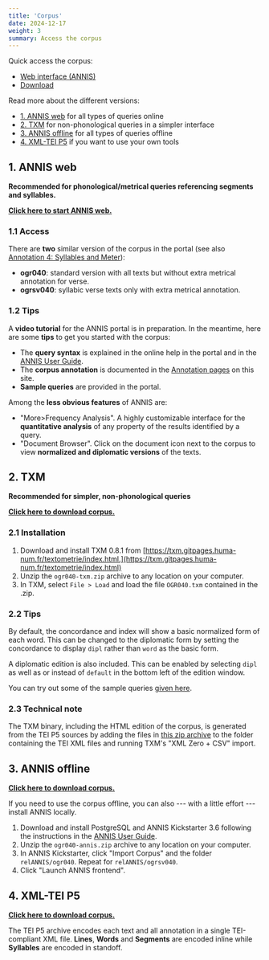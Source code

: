 ```yaml
---
title: 'Corpus'
date: 2024-12-17
weight: 3
summary: Access the corpus
---
```


Quick access the corpus:

+ [Web interface (ANNIS)](http://www.ogr-corpus.org/annis-gui-3.6.0)
+ [Download](https://github.com/rainsfordtm/ogr/releases)

Read more about the different versions:

+ [1. ANNIS web](#1-annis-web) for all types of queries online
+ [2. TXM](#2-txm) for non-phonological queries in a simpler interface
+ [3. ANNIS offline](#3-annis-offline) for all types of queries offline
+ [4. XML-TEI P5](#4-xml-tei-p5) if you want to use your own tools

## 1. ANNIS web

__Recommended for phonological/metrical queries referencing segments and syllables.__

[__Click here to start ANNIS web.__](http://www.ogr-corpus.org/annis-gui-3.6.0)

### 1.1 Access

There are __two__ similar version of the corpus in the portal (see also [Annotation 4: Syllables and Meter](/docs/annotation-sylls)):
+ __ogr040__: standard version with all texts but without extra metrical annotation for verse.
+ __ogrsv040__: syllabic verse texts only with extra metrical annotation.

### 1.2 Tips

A __video tutorial__ for the ANNIS portal is in preparation. In the meantime, here are some __tips__ to get you started with
the corpus:

+ The __query syntax__ is explained in the online help in the portal and in the [ANNIS User Guide](http://korpling.github.io/ANNIS/3.6/user-guide/index.html).
+ The __corpus annotation__ is documented in the [Annotation pages](/docs/annotation) on this site. 
+ __Sample queries__ are provided in the portal.

Among the __less obvious features__ of ANNIS are:
+ "More>Frequency Analysis". A highly customizable interface for the __quantitative analysis__ of any property of the
results identified by a query.
+ "Document Browser". Click on the document icon next to the corpus to view __normalized and diplomatic versions__ of the
texts.

## 2. TXM

__Recommended for simpler, non-phonological queries__

[__Click here to download corpus.__](https://github.com/rainsfordtm/ogr/releases/download/ogr040/ogr040-txm.zip)

### 2.1 Installation

1. Download and install TXM 0.8.1 from 
[https://txm.gitpages.huma-num.fr/textometrie/index.html.](https://txm.gitpages.huma-num.fr/textometrie/index.html)
1. Unzip the `ogr040-txm.zip` archive to any location on your computer.
1. In TXM, select `File > Load` and load the file `OGR040.txm` contained in the .zip.

### 2.2 Tips

By default, the concordance and index will show a basic normalized form of each word.
This can be changed to the diplomatic form by setting the concordance to display
`dipl` rather than `word` as the basic form.

A diplomatic edition is also included. This can be enabled by selecting `dipl` as
well as or instead of `default` in the bottom left of the edition window.

You can try out some of the sample queries [given here](/docs/sample-queries).

### 2.3 Technical note

The TXM binary, including the HTML edition of the corpus, is generated from the TEI P5
sources by adding the files in [this zip archive](https://github.com/rainsfordtm/ogr/releases/download/ogr040/ogr040-txm-import.zip) to the
folder containing the TEI XML files and running TXM's "XML Zero + CSV" import.

## 3. ANNIS offline

[__Click here to download corpus.__](https://github.com/rainsfordtm/ogr/releases/download/ogr040/ogr040-annis.zip)

If you need to use the corpus offline, you can also --- with a little effort --- install ANNIS locally.

1. Download and install PostgreSQL and ANNIS Kickstarter 3.6 following the instructions in the [ANNIS User Guide](http://korpling.github.io/ANNIS/3.6/user-guide/installation-kickstarter.html).
1. Unzip the `ogr040-annis.zip` archive to any location on your computer.
1. In ANNIS Kickstarter, click "Import Corpus" and the folder `relANNIS/ogr040`. Repeat for `relANNIS/ogrsv040`.
1. Click "Launch ANNIS frontend".

## 4. XML-TEI P5

[__Click here to download corpus.__](https://github.com/rainsfordtm/ogr/releases/download/ogr040/ogr040-tei.zip)

The TEI P5 archive encodes each text and all annotation in a single TEI-compliant XML
file. __Lines__, __Words__ and __Segments__ are encoded inline while __Syllables__ are
encoded in standoff.
